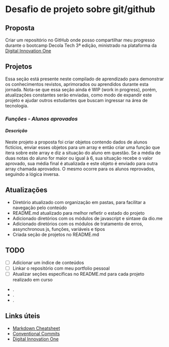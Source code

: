 # Desafio de projeto sobre git/github
## Proposta
Criar um repositório no GitHub onde posso compartilhar meu progresso durante o bootcamp Decola Tech 3ª edição, ministrado na plataforma da [Digital Innovation One](dio.me)
## Projetos
Essa seção está presente neste compilado de aprendizado para demonstrar os conhecimentos revistos, aprimorados ou aprendidos durante esta jornada. Nota-se que essa seção ainda é WIP (work in progress), porém, atualizações constantes serão enviadas, como modo de expandir este projeto e ajudar outros estudantes que buscam ingressar na área de tecnologia.
### *Funções - Alunos aprovados*
#### *Descrição*
Neste projeto a proposta foi criar objetos contendo dados de alunos fictícios, enviar esses objetos para um array e então criar uma função que itera sobre este array e diz a situação do aluno em questão. Se a média de duas notas do aluno for maior ou igual à 6, sua situação recebe o valor aprovado, sua média final é atualizada e este objeto é enviado para outra array chamada aprovados. O mesmo ocorre para os alunos reprovados, seguindo a lógica inversa.

## Atualizações
 - Diretório atualizado com organização em pastas, para facilitar a navegação pelo conteúdo
 - README.md atualizado para melhor refletir o estado do projeto
 - Adicionado diretórios com os módulos de javascript e sintaxe da dio.me
 - Adicionado diretórios com os módulos de tratamento de erros, assynchronous js, funções, variáveis e tipos
 - Criada seção de projetos no README.md
## TODO
- [ ] Adicionar um índice de conteúdos
- [ ] Linkar o repositório com meu portfolio pessoal
- [ ] Atualizar seções específicas no README.md para cada projeto realizado em curso
- .
- .
- .
## Links úteis
 - [Markdown Cheatsheet](markdownguide.org)
 - [Conventional Commits](https://cheatography.com/albelop/cheat-sheets/conventional-commits/)
 - [Digital Innovation One](dio.me)